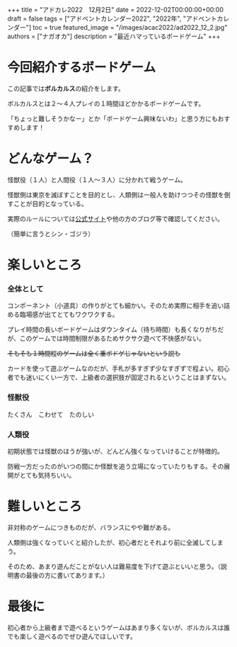 +++
title =  "アドカレ2022　12月2日"
date = 2022-12-02T00:00:00+00:00
draft = false
tags = ["アドベントカレンダー2022", "2022年", "アドベントカレンダー"]
toc = true
featured_image = "/images/acac2022/ad2022_12_2.jpg"
authors = ["ナガオカ"]
description = "最近ハマっているボードゲーム"
+++

# 今回紹介するボードゲーム

この記事では**ボルカルス**の紹介をします。

ボルカルスとは２～４人プレイの１時間ほどかかるボードゲームです。

「ちょっと難しそうかなー」とか「ボードゲーム興味ないわ」と思う方にもおすすめします！


# どんなゲーム？

怪獣役（１人）と人間役（１人～３人）に分かれて戦うゲーム。

怪獣側は東京を滅ぼすことを目的とし、人類側は一般人を助けつつその怪獣を倒すことが目的となっている。

実際のルールについては[公式サイト](https://kaijuontheearth.com/vulcanus/)や他の方のブログ等で確認してください。

（簡単に言うとシン・ゴジラ）


# 楽しいところ

### 全体として

コンポーネント（小道具）の作りがとても細かい。そのため実際に相手を追い詰める臨場感が出てとてもワクワクする。

プレイ時間の長いボードゲームはダウンタイム（待ち時間）も長くなりがちだが、このゲームでは時間制限があるためサクサク遊べて不快感がない。

~~そもそも１時間程のゲームは全く重ボドゲじゃないという説も~~

カードを使って遊ぶゲームなのだが、手札が多すぎず少なすぎずで程よい。初心者でも迷いにくい一方で、上級者の選択肢が固定されるということはまずない。

### 怪獣役

たくさん　こわせて　たのしい

### 人類役

初期状態では怪獣のほうが強いが、どんどん強くなっていけることが特徴的。

防戦一方だったのがいつの間にか怪獣を追う立場になっていたりもする。その展開がとても気持ちいい。


# 難しいところ

非対称のゲームにつきものだが、バランスにやや難がある。

人類側は強くなっていくと紹介したが、初心者だとそれより前に全滅してしまう。

そのため、あまり遊んだことがない人は難易度を下げて遊ぶといいと思う。（説明書の最後の方に書いてあります。）


# 最後に

初心者から上級者まで遊べるというゲームはあまり多くないが、ボルカルスは誰でも楽しく遊べるのでぜひ遊んでほしいです。